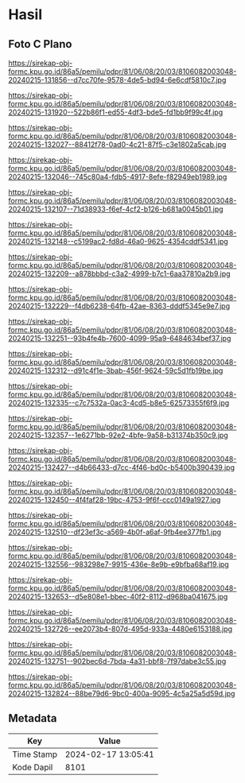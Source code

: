 # Hasil

## Foto C Plano

https://sirekap-obj-formc.kpu.go.id/86a5/pemilu/pdpr/81/06/08/20/03/8106082003048-20240215-131856--d7cc70fe-9578-4de5-bd94-6e6cdf5810c7.jpg

https://sirekap-obj-formc.kpu.go.id/86a5/pemilu/pdpr/81/06/08/20/03/8106082003048-20240215-131920--522b86f1-ed55-4df3-bde5-fd1bb9f99c4f.jpg

https://sirekap-obj-formc.kpu.go.id/86a5/pemilu/pdpr/81/06/08/20/03/8106082003048-20240215-132027--88412f78-0ad0-4c21-87f5-c3e1802a5cab.jpg

https://sirekap-obj-formc.kpu.go.id/86a5/pemilu/pdpr/81/06/08/20/03/8106082003048-20240215-132046--745c80a4-fdb5-4917-8efe-f82949eb1989.jpg

https://sirekap-obj-formc.kpu.go.id/86a5/pemilu/pdpr/81/06/08/20/03/8106082003048-20240215-132107--71d38933-f6ef-4cf2-b126-b681a0045b01.jpg

https://sirekap-obj-formc.kpu.go.id/86a5/pemilu/pdpr/81/06/08/20/03/8106082003048-20240215-132148--c5199ac2-fd8d-46a0-9625-4354cddf5341.jpg

https://sirekap-obj-formc.kpu.go.id/86a5/pemilu/pdpr/81/06/08/20/03/8106082003048-20240215-132209--a878bbbd-c3a2-4999-b7c1-6aa37810a2b9.jpg

https://sirekap-obj-formc.kpu.go.id/86a5/pemilu/pdpr/81/06/08/20/03/8106082003048-20240215-132229--f4db6238-64fb-42ae-8363-dddf5345e9e7.jpg

https://sirekap-obj-formc.kpu.go.id/86a5/pemilu/pdpr/81/06/08/20/03/8106082003048-20240215-132251--93b4fe4b-7600-4099-95a9-6484634bef37.jpg

https://sirekap-obj-formc.kpu.go.id/86a5/pemilu/pdpr/81/06/08/20/03/8106082003048-20240215-132312--d91c4f1e-3bab-456f-9624-59c5d1fb19be.jpg

https://sirekap-obj-formc.kpu.go.id/86a5/pemilu/pdpr/81/06/08/20/03/8106082003048-20240215-132335--c7c7532a-0ac3-4cd5-b8e5-62573355f6f9.jpg

https://sirekap-obj-formc.kpu.go.id/86a5/pemilu/pdpr/81/06/08/20/03/8106082003048-20240215-132357--1e6271bb-92e2-4bfe-9a58-b31374b350c9.jpg

https://sirekap-obj-formc.kpu.go.id/86a5/pemilu/pdpr/81/06/08/20/03/8106082003048-20240215-132427--d4b66433-d7cc-4f46-bd0c-b5400b390439.jpg

https://sirekap-obj-formc.kpu.go.id/86a5/pemilu/pdpr/81/06/08/20/03/8106082003048-20240215-132450--4f4faf28-19bc-4753-9f6f-ccc0149a1927.jpg

https://sirekap-obj-formc.kpu.go.id/86a5/pemilu/pdpr/81/06/08/20/03/8106082003048-20240215-132510--df23ef3c-a569-4b0f-a6af-9fb4ee377fb1.jpg

https://sirekap-obj-formc.kpu.go.id/86a5/pemilu/pdpr/81/06/08/20/03/8106082003048-20240215-132556--983298e7-9915-436e-8e9b-e9bfba68af19.jpg

https://sirekap-obj-formc.kpu.go.id/86a5/pemilu/pdpr/81/06/08/20/03/8106082003048-20240215-132653--d5e808e1-bbec-40f2-8112-d968ba041675.jpg

https://sirekap-obj-formc.kpu.go.id/86a5/pemilu/pdpr/81/06/08/20/03/8106082003048-20240215-132726--ee2073b4-807d-495d-933a-4480e6153188.jpg

https://sirekap-obj-formc.kpu.go.id/86a5/pemilu/pdpr/81/06/08/20/03/8106082003048-20240215-132751--902bec6d-7bda-4a31-bbf8-7f97dabe3c55.jpg

https://sirekap-obj-formc.kpu.go.id/86a5/pemilu/pdpr/81/06/08/20/03/8106082003048-20240215-132824--88be79d6-9bc0-400a-9095-4c5a25a5d59d.jpg


## Metadata

| Key        | Value               |
| ---------- | ------------------- |
| Time Stamp | 2024-02-17 13:05:41 |
| Kode Dapil | 8101                |



